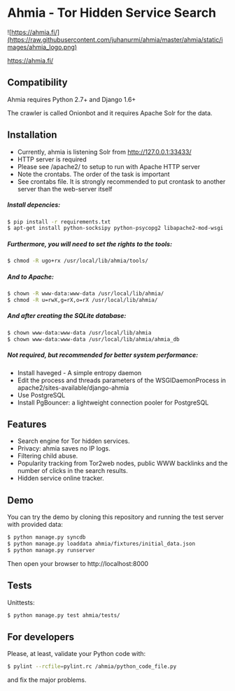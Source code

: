 Ahmia - Tor Hidden Service Search
=================================

![https://ahmia.fi/](https://raw.githubusercontent.com/juhanurmi/ahmia/master/ahmia/static/images/ahmia_logo.png)

https://ahmia.fi/

Compatibility
-------------

Ahmia requires Python 2.7+ and Django 1.6+

The crawler is called Onionbot and it requires Apache Solr for the data.

Installation
------------

- Currently, ahmia is listening Solr from http://127.0.0.1:33433/
- HTTP server is required
- Please see /apache2/ to setup to run with Apache HTTP server
- Note the crontabs. The order of the task is important
- See crontabs file. It is strongly recommended to put crontask to another server than the web-server itself

##### Install depencies:

```sh
$ pip install -r requirements.txt
$ apt-get install python-socksipy python-psycopg2 libapache2-mod-wsgi
```

##### Furthermore, you will need to set the rights to the tools:

```sh
$ chmod -R ugo+rx /usr/local/lib/ahmia/tools/
```

##### And to Apache:

```sh
$ chown -R www-data:www-data /usr/local/lib/ahmia/
$ chmod -R u=rwX,g=rX,o=rX /usr/local/lib/ahmia/
```

##### And after creating the SQLite database:

```sh
$ chown www-data:www-data /usr/local/lib/ahmia
$ chown www-data:www-data /usr/local/lib/ahmia/ahmia_db
```

##### Not required, but recommended for better system performance:

- Install haveged - A simple entropy daemon
- Edit the process and threads parameters of the WSGIDaemonProcess in apache2/sites-available/django-ahmia
- Use PostgreSQL
- Install PgBouncer: a lightweight connection pooler for PostgreSQL

Features
--------

- Search engine for Tor hidden services.
- Privacy: ahmia saves no IP logs.
- Filtering child abuse.
- Popularity tracking from Tor2web nodes, public WWW backlinks and the number of clicks in the search results.
- Hidden service online tracker.

Demo
----

You can try the demo by cloning this repository and running the test server with provided data:

```sh
$ python manage.py syncdb
$ python manage.py loaddata ahmia/fixtures/initial_data.json
$ python manage.py runserver
```

Then open your browser to http://localhost:8000

Tests
-----

Unittests:

```sh
$ python manage.py test ahmia/tests/
```

For developers
--------------

Please, at least, validate your Python code with:

```sh
$ pylint --rcfile=pylint.rc /ahmia/python_code_file.py
```

and fix the major problems.
